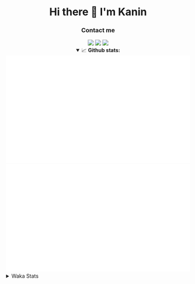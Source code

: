 <div align="center">
 <h1>Hi there 👋 I'm Kanin</h1>
 <h3>Contact me</h3>
 <a href="mailto:im@kanin.dev"><img src="https://img.shields.io/badge/gmail-%23D14836.svg?&style=for-the-badge&logo=gmail&logoColor=white"/></a>
 <a href="https://twitter.com/KaninDev"><img src="https://img.shields.io/badge/twitter-%231DA1F2.svg?&style=for-the-badge&logo=twitter&logoColor=white"/></a>
 <a href="https://www.linkedin.com/in/KaninDev"><img src="https://img.shields.io/badge/linkedin-%230077B5.svg?&style=for-the-badge&logo=linkedin&logoColor=white"/></a>
<details open>
  <summary>📈 <b>Github stats:</b></summary>
  <img src="https://github.com/Kanin/Kanin/blob/master/scripts/GitHubStats/generated/overview.svg"/>
  <img src="https://github.com/Kanin/Kanin/blob/master/scripts/GitHubStats/generated/languages.svg"/>
</details>
</div>

<details>
 <summary>Waka Stats</summary>

<!--START_SECTION:waka-->
![Code Time](http://img.shields.io/badge/Code%20Time-1%2C795%20hrs%206%20mins-blue)

![Profile Views](http://img.shields.io/badge/Profile%20Views-23-blue)

![Lines of code](https://img.shields.io/badge/From%20Hello%20World%20I%27ve%20Written-27%20Thousand%20lines%20of%20code-blue)

**🐱 My GitHub Data** 

> 🏆 473 Contributions in the Year 2021
 > 
> 📦 81.4 kB Used in GitHub's Storage 
 > 
> 🚫 Not Opted to Hire
 > 
> 📜 13 Public Repositories 
 > 
> 🔑 9 Private Repositories  
 > 
**I'm an Early 🐤** 

```text
🌞 Morning    100 commits    ████░░░░░░░░░░░░░░░░░░░░░   15.75% 
🌆 Daytime    237 commits    █████████░░░░░░░░░░░░░░░░   37.32% 
🌃 Evening    146 commits    █████░░░░░░░░░░░░░░░░░░░░   22.99% 
🌙 Night      152 commits    ██████░░░░░░░░░░░░░░░░░░░   23.94%

```
📅 **I'm Most Productive on Monday** 

```text
Monday       120 commits    ████░░░░░░░░░░░░░░░░░░░░░   18.9% 
Tuesday      104 commits    ████░░░░░░░░░░░░░░░░░░░░░   16.38% 
Wednesday    111 commits    ████░░░░░░░░░░░░░░░░░░░░░   17.48% 
Thursday     70 commits     ██░░░░░░░░░░░░░░░░░░░░░░░   11.02% 
Friday       72 commits     ██░░░░░░░░░░░░░░░░░░░░░░░   11.34% 
Saturday     55 commits     ██░░░░░░░░░░░░░░░░░░░░░░░   8.66% 
Sunday       103 commits    ████░░░░░░░░░░░░░░░░░░░░░   16.22%

```


📊 **This Week I Spent My Time On** 

```text
⌚︎ Time Zone: America/New_York

💬 Programming Languages: 
Python                   2 hrs 25 mins       ████████████████░░░░░░░░░   65.07% 
virtualenv               1 hr 7 mins         ███████░░░░░░░░░░░░░░░░░░   30.43% 
Text                     10 mins             █░░░░░░░░░░░░░░░░░░░░░░░░   4.5%

🔥 Editors: 
PyCharm                  3 hrs 42 mins       █████████████████████████   100.0%

🐱‍💻 Projects: 
TomsBotPyCord            3 hrs 38 mins       ████████████████████████░   97.81% 
py-cord                  2 mins              ░░░░░░░░░░░░░░░░░░░░░░░░░   1.03% 
Unknown Project          1 min               ░░░░░░░░░░░░░░░░░░░░░░░░░   0.75% 
TomsBot                  0 secs              ░░░░░░░░░░░░░░░░░░░░░░░░░   0.4%

💻 Operating System: 
Linux                    3 hrs 42 mins       █████████████████████████   100.0%

```

**I Mostly Code in Python** 

```text
Python                   23 repos            ███████████████████░░░░░░   76.67% 
JavaScript               3 repos             ██░░░░░░░░░░░░░░░░░░░░░░░   10.0% 
Java                     2 repos             █░░░░░░░░░░░░░░░░░░░░░░░░   6.67% 
Kotlin                   1 repo              ░░░░░░░░░░░░░░░░░░░░░░░░░   3.33% 
HTML                     1 repo              ░░░░░░░░░░░░░░░░░░░░░░░░░   3.33%

```


**Timeline**

![Chart not found](https://raw.githubusercontent.com/Kanin/Kanin/master/charts/bar_graph.png) 


 Last Updated on 08/12/2021
<!--END_SECTION:waka-->
</details>
